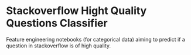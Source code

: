 # Stackoverflow Hight Quality Questions Classifier

Feature engineering notebooks (for categorical data) aiming to predict if a question in stackoverflow is of high quality.

